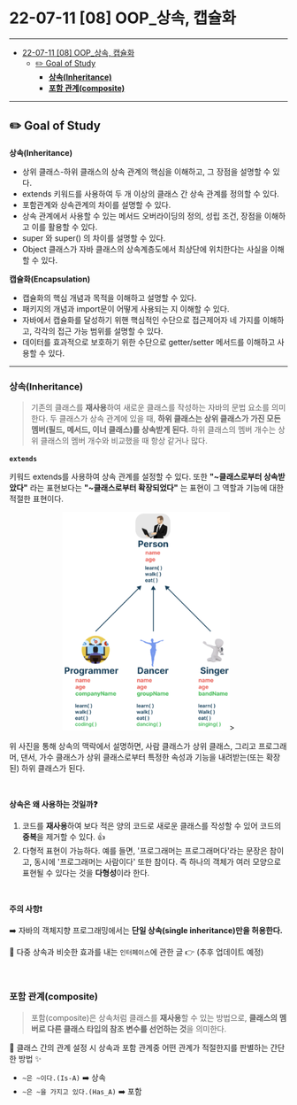 # 22-07-11 [08] OOP_상속, 캡슐화

---

- [22-07-11 [08] OOP_상속, 캡슐화](#22-07-11-08-oop_상속-캡슐화)
  - [✏️ Goal of Study](#️-goal-of-study)
    - [**상속(Inheritance)**](#상속inheritance)
    - [**포함 관계(composite)**](#포함-관계composite)

---

## ✏️ Goal of Study

**상속(Inheritance)**

- 상위 클래스-하위 클래스의 상속 관계의 핵심을 이해하고, 그 장점을 설명할 수 있다.
- extends 키워드를 사용하여 두 개 이상의 클래스 간 상속 관계를 정의할 수 있다.
- 포함관계와 상속관계의 차이를 설명할 수 있다.
- 상속 관계에서 사용할 수 있는 메서드 오버라이딩의 정의, 성립 조건, 장점을 이해하고 이를 활용할 수 있다.
- super 와 super() 의 차이를 설명할 수 있다.
- Object 클래스가 자바 클래스의 상속계층도에서 최상단에 위치한다는 사실을 이해할 수 있다.

**캡슐화(Encapsulation)**

- 캡슐화의 핵심 개념과 목적을 이해하고 설명할 수 있다.
- 패키지의 개념과 import문이 어떻게 사용되는 지 이해할 수 있다.
- 자바에서 캡슐화를 달성하기 위핸 핵심적인 수단으로 접근제어자 네 가지를 이해하고, 각각의 접근 가능 범위를 설명할 수 있다.
- 데이터를 효과적으로 보호하기 위한 수단으로 getter/setter 메서드를 이해하고 사용할 수 있다.


---

### **상속(Inheritance)**

> 기존의 클래스를 **재사용**하여 새로운 클래스를 작성하는 자바의 문법 요소를 의미한다. 두 클래스가 상속 관계에 있을 때, **하위 클래스는 상위 클래스가 가진 모든 멤버(필드, 메서드, 이너 클래스)를 상속받게 된다.** 하위 클래스의 멤버 개수는 상위 클래스의 멤버 개수와 비교했을 때 항상 같거나 많다. 

**`extends`**

키워드 extends를 사용하여 상속 관계를 설정할 수 있다. 또한 **"~클래스로부터 상속받았다"** 라는 표현보다는 **"~클래스로부터 확장되었다"** 는 표현이 그 역할과 기능에 대한 적절한 표현이다.


<p align="center"><img src="../images/BootCamp/Section01/[08]/Inheritance.png" width=60% height=30%>></p>


위 사진을 통해 상속의 맥락에서 설명하면, 사람 클래스가 상위 클래스, 그리고 프로그래머, 댄서, 가수 클래스가 상위 클래스로부터 특정한 속성과 기능을 내려받는(또는 확장된) 하위 클래스가 된다.

<Br>

**상속은 왜 사용하는 것일까❓**

1. 코드를 **재사용**하여 보다 적은 양의 코드로 새로운 클래스를 작성할 수 있어 코드의 **중복**을 제거할 수 있다. 👍
2. 다형적 표현이 가능하다. 예를 들면, '프로그래머는 프로그래머다'라는 문장은 참이고, 동시에 '프로그래머는 사람이다' 또한 참이다. 즉 하나의 객체가 여러 모양으로 표현될 수 있다는 것을 **다형성**이라 한다.

<Br>

**주의 사항❗️**

➡️ 자바의 객체지향 프로그래밍에서는 **단일 상속(single inheritance)만을 허용한다.**

🙏 다중 상속과 비슷한 효과를 내는 `인터페이스`에 관한 글 👉 (추후 업데이트 예정)

<br>

### **포함 관계(composite)**

> 포함(composite)은 상속처럼 클래스를 **재사용**할 수 있는 방법으로, **클래스의 멤버로 다른 클래스 타입의 참조 변수를 선언하는 것**을 의미한다.

🍯 클래스 간의 관계 설정 시 상속과 포함 관계중 어떤 관계가 적절한지를 판별하는 간단한 방법 ✨

- `~은 ~이다.(Is-A)` ➡️ 상속
- `~은 ~을 가지고 있다.(Has_A)` ➡️ 포함
